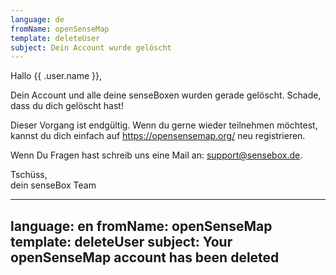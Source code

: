 ```yaml
---
language: de
fromName: openSenseMap
template: deleteUser
subject: Dein Account wurde gelöscht
---
```


<p>Hallo {{ .user.name }},</p>
<p>Dein Account und alle deine senseBoxen wurden gerade gelöscht. Schade, dass du dich gelöscht hast!<p>
<p>Dieser Vorgang ist endgültig. Wenn du gerne wieder teilnehmen möchtest, kannst du dich einfach auf <a href="https://opensensemap.org/" target="_blank">https://opensensemap.org/</a> neu registrieren.
<p>Wenn Du Fragen hast schreib uns eine Mail an: <a href="mailto:support@sensebox.de" target="_top">support@sensebox.de</a>.</p>
<p>Tschüss,<br />dein senseBox Team</p>

---
language: en
fromName: openSenseMap
template: deleteUser
subject: Your openSenseMap account has been deleted
---